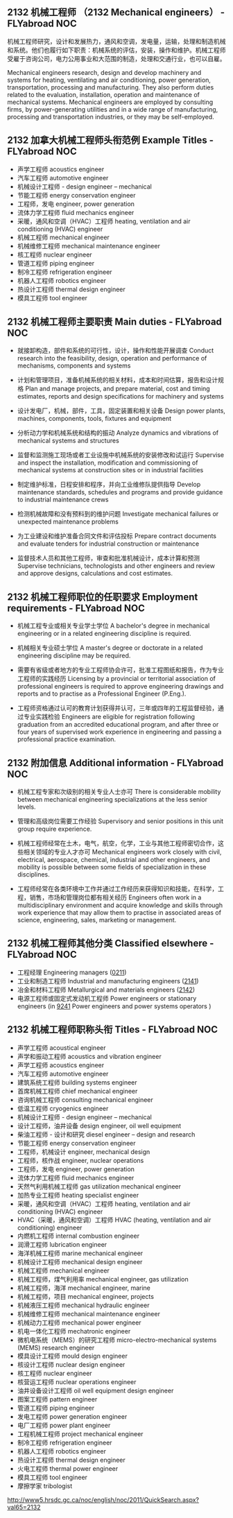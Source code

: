 ## 2132 机械工程师 （2132 Mechanical engineers） - FLYabroad NOC

机械工程师研究，设计和发展热力，通风和空调，发电量，运输，处理和制造机械和系统。他们也履行如下职责：机械系统的评估，安装，操作和维护。机械工程师受雇于咨询公司，电力公用事业和大范围的制造，处理和交通行业，也可以自雇。

Mechanical engineers research, design and develop machinery and systems for heating, ventilating and air conditioning, power generation, transportation, processing and manufacturing. They also perform duties related to the evaluation, installation, operation and maintenance of mechanical systems. Mechanical engineers are employed by consulting firms, by power-generating utilities and in a wide range of manufacturing, processing and transportation industries, or they may be self-employed.

## 2132 加拿大机械工程师头衔范例 Example Titles - FLYabroad NOC

* 声学工程师 acoustics engineer
* 汽车工程师 automotive engineer
* 机械设计工程师 -  design engineer – mechanical
* 节能工程师 energy conservation engineer
* 工程师，发电 engineer, power generation
* 流体力学工程师 fluid mechanics engineer
* 采暖，通风和空调（HVAC）工程师 heating, ventilation and air conditioning (HVAC) engineer
* 机械工程师 mechanical engineer
* 机械维修工程师 mechanical maintenance engineer
* 核工程师 nuclear engineer
* 管道工程师 piping engineer
* 制冷工程师 refrigeration engineer
* 机器人工程师 robotics engineer
* 热设计工程师 thermal design engineer
* 模具工程师 tool engineer

## 2132 机械工程师主要职责 Main duties - FLYabroad NOC

* 就接卸构造，部件和系统的可行性，设计，操作和性能开展调查
Conduct research into the feasibility, design, operation and performance of mechanisms, components and systems

* 计划和管理项目，准备机械系统的相关材料，成本和时间估算，报告和设计规格
Plan and manage projects, and prepare material, cost and timing estimates, reports and design specifications for machinery and systems

* 设计发电厂，机械，部件，工具，固定装置和相关设备
Design power plants, machines, components, tools, fixtures and equipment

* 分析动力学和机械系统和结构的振动
Analyze dynamics and vibrations of mechanical systems and structures

* 监督和监测施工现场或者工业设施中机械系统的安装修改和试运行
Supervise and inspect the installation, modification and commissioning of mechanical systems at construction sites or in industrial facilities

* 制定维护标准，日程安排和程序，并向工业维修队提供指导
Develop maintenance standards, schedules and programs and provide guidance to industrial maintenance crews

* 检测机械故障和没有预料到的维护问题
Investigate mechanical failures or unexpected maintenance problems

* 为工业建设和维护准备合同文件和评估投标
Prepare contract documents and evaluate tenders for industrial construction or maintenance

* 监督技术人员和其他工程师，审查和批准机械设计，成本计算和预测
Supervise technicians, technologists and other engineers and review and approve designs, calculations and cost estimates.
 
## 2132 机械工程师职位的任职要求 Employment requirements - FLYabroad NOC

* 机械工程专业或相关专业学士学位
A bachelor's degree in mechanical engineering or in a related engineering discipline is required.

* 机械相关专业硕士学位
A master's degree or doctorate in a related engineering discipline may be required.

* 需要有省级或者地方的专业工程师协会许可，批准工程图纸和报告，作为专业工程师的实践经历
Licensing by a provincial or territorial association of professional engineers is required to approve engineering drawings and reports and to practise as a Professional Engineer (P.Eng.).

* 工程师资格通过认可的教育计划获得并认可，三年或四年的工程监督经验，通过专业实践检验
Engineers are eligible for registration following graduation from an accredited educational program, and after three or four years of supervised work experience in engineering and passing a professional practice examination.

## 2132 附加信息 Additional information - FLYabroad NOC

* 机械工程专家和次级别的相关专业人士亦可
There is considerable mobility between mechanical engineering specializations at the less senior levels.

* 管理和高级岗位需要工作经验
Supervisory and senior positions in this unit group require experience.

* 机械工程师经常在土木，电气，航空，化学，工业与其他工程师密切合作，这些相关领域的专业人才亦可
Mechanical engineers work closely with civil, electrical, aerospace, chemical, industrial and other engineers, and mobility is possible between some fields of specialization in these disciplines.

* 工程师经常在各类环境中工作并通过工作经历来获得知识和技能，在科学，工程，销售，市场和管理岗位都有相关经历
Engineers often work in a multidisciplinary environment and acquire knowledge and skills through work experience that may allow them to practise in associated areas of science, engineering, sales, marketing or management.

## 2132 机械工程师其他分类 Classified elsewhere - FLYabroad NOC

* 工程经理 Engineering managers ([0211](0211))
* 工业和制造工程师 Industrial and manufacturing engineers ([2141](2141))
* 冶金和材料工程师 Metallurgical and materials engineers ([2142](2142))
* 电源工程师或固定式发动机工程师 Power engineers or stationary engineers (in [9241](9241) Power engineers and power systems operators )

## 2132 机械工程师职称头衔 Titles - FLYabroad NOC

* 声学工程师 acoustical engineer
* 声学和振动工程师 acoustics and vibration engineer
* 声学工程师 acoustics engineer
* 汽车工程师 automotive engineer
* 建筑系统工程师 building systems engineer
* 首席机械工程师 chief mechanical engineer
* 咨询机械工程师 consulting mechanical engineer
* 低温工程师 cryogenics engineer
* 机械设计工程师 -  design engineer – mechanical
* 设计工程师，油井设备 design engineer, oil well equipment
* 柴油工程师 - 设计和研究 diesel engineer – design and research
* 节能工程师 energy conservation engineer
* 工程师，机械设计 engineer, mechanical design
* 工程师，核作战 engineer, nuclear operations
* 工程师，发电 engineer, power generation
* 流体力学工程师 fluid mechanics engineer
* 天然气利用机械工程师 gas utilization mechanical engineer
* 加热专业工程师 heating specialist engineer
* 采暖，通风和空调（HVAC）工程师 heating, ventilation and air conditioning (HVAC) engineer
* HVAC（采暖，通风和空调）工程师 HVAC (heating, ventilation and air conditioning) engineer
* 内燃机工程师 internal combustion engineer
* 润滑工程师 lubrication engineer
* 海洋机械工程师 marine mechanical engineer
* 机械设计工程师 mechanical design engineer
* 机械工程师 mechanical engineer
* 机械工程师，煤气利用率 mechanical engineer, gas utilization
* 机械工程师，海洋 mechanical engineer, marine
* 机械工程师，项目 mechanical engineer, projects
* 机械液压工程师 mechanical hydraulic engineer
* 机械维修工程师 mechanical maintenance engineer
* 机械动力工程师 mechanical power engineer
* 机电一体化工程师 mechatronic engineer
* 微机电系统（MEMS）的研究工程师 micro-electro-mechanical systems (MEMS) research engineer
* 模具设计工程师 mould design engineer
* 核设计工程师 nuclear design engineer
* 核工程师 nuclear engineer
* 核营运工程师 nuclear operations engineer
* 油井设备设计工程师 oil well equipment design engineer
* 图案工程师 pattern engineer
* 管道工程师 piping engineer
* 发电工程师 power generation engineer
* 电厂工程师 power plant engineer
* 工程机械工程师 project mechanical engineer
* 制冷工程师 refrigeration engineer
* 机器人工程师 robotics engineer
* 热设计工程师 thermal design engineer
* 火电工程师 thermal power engineer
* 模具工程师 tool engineer
* 摩擦学家 tribologist

http://www5.hrsdc.gc.ca/noc/english/noc/2011/QuickSearch.aspx?val65=2132